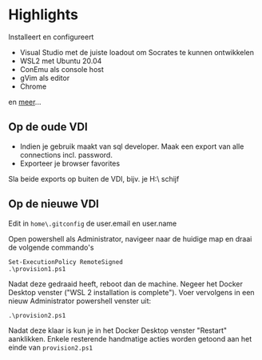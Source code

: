 # Highlights

Installeert en configureert
- Visual Studio met de juiste loadout om Socrates te kunnen ontwikkelen
- WSL2 met Ubuntu 20.04
- ConEmu als console host
- gVim als editor
- Chrome

en [meer](choco-packages.config)...

## Op de oude VDI
- Indien je gebruik maakt van sql developer. Maak een export van alle connections incl. password.
- Exporteer je browser favorites

Sla beide exports op buiten de VDI, bijv. je H:\ schijf

## Op de nieuwe VDI

Edit in `home\.gitconfig` de user.email en user.name

Open powershell als Administrator, navigeer naar de huidige map en draai de volgende commando's

	Set-ExecutionPolicy RemoteSigned
	.\provision1.ps1

Nadat deze gedraaid heeft, reboot dan de machine. Negeer het Docker Desktop venster ("WSL 2
installation is complete"). Voer vervolgens in een nieuw Administrator powershell venster uit:

	.\provision2.ps1

Nadat deze klaar is kun je in het Docker Desktop venster "Restart" aanklikken. Enkele resterende
handmatige acties worden getoond aan het einde van `provision2.ps1`
